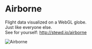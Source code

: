 
# Airborne

Flight data visualized on a WebGL globe.  
Just like everyone else.  
See for yourself: http://stewd.io/airborne  
  
  
![Airborne](https://github.com/stewdio/airborne/raw/master/media/airborne-poster.png "Airborne")

